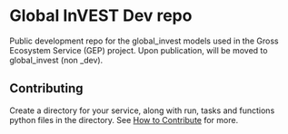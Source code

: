 # Global InVEST Dev repo

Public development repo for the global_invest models used in the Gross Ecosystem Service (GEP) project. Upon publication, will be moved to global_invest (non _dev).

## Contributing

Create a directory for your service, along with run, tasks and functions python files in the directory. See [How to Contribute](https://justinandrewjohnson.com/earth_economy_devstack/how_to_contribute.html) for more.
